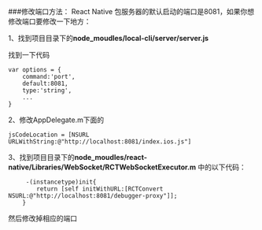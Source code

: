###修改端口方法：
React Native 包服务器的默认启动的端口是8081，如果你想修改端口要修改一下地方：


1、找到项目目录下的**node_moudles/local-cli/server/server.js**

找到一下代码

```objc
var options = {
	command:'port',
	default:8081,
	type:'string',
	...
}
```
 	 
 	 
 2、修改AppDelegate.m下面的
 
```objc
jsCodeLocation = [NSURL URLWithString:@"http://localhost:8081/index.ios.js"]
```


3、找到项目目录下的**node_moudles/react-native/Libraries/WebSocket/RCTWebSocketExecutor.m** 中的以下代码：

```objc
	 -(instancetype)init{
   		return [self initWithURL:[RCTConvert NSURL:@"http://localhost:8081/debugger-proxy"]];
 	}
```
 
然后修改掉相应的端口
